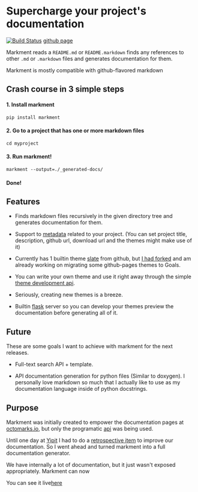 # Supercharge your project's documentation

[![Build Status](https://secure.travis-ci.org/gabrielfalcao/markment.png?branch=master)](http://travis-ci.org/#!/gabrielfalcao/markment)
[github page](https://github.com/gabrielfalcao/markment)

Markment reads a `README.md` or `README.markdown` finds any references
to other `.md` or `.markdown` files and generates documentation for
them.

Markment is mostly compatible with github-flavored markdown


## Crash course in 3 simple steps


#### 1. Install markment

```console
pip install markment
```

#### 2. Go to a project that has one or more markdown files

```console
cd myproject
```


#### 3. Run markment!

```console
markment --output=./_generated-docs/
```

#### Done!


## Features

* Finds markdown files recursively in the given directory tree and generates documentation for them.

* Support to [metadata](docs/configuring.md) related to your
  project. (You can set project title, description, github url,
  download url and the themes might make use of it)

* Currently has 1 builtin theme [slate](https://github.com/jsncostello/slate) from github, but [I had forked](https://github.com/markment) and
  am already working on migrating some github-pages themes to Goals.

* You can write your own theme and use it right away through the simple [theme development api](docs/themes.md).

* Seriously, creating new themes is a breeze.

* Builtin [flask](http://flask.pocoo.org/) server so you can develop
  your themes preview the documentation before generating all of it.


## Future

These are some goals I want to achieve with markment for the next releases.

* Full-text search API + template.

* API documentation generation for python files (Similar to
  doxygen). I personally love markdown so much that I actually like to
  use as my documentation language inside of python docstrings.

## Purpose

Markment was initially created to empower the documentation pages at
[octomarks.io](http://octomarks.io), but only the programatic [api](docs/api.md) was being used.

Until one day at [Yipit](http://yipit.com/about/team) I had to do a [retrospective item](http://www.mountaingoatsoftware.com/scrum/sprint-retrospective/) to
improve our documentation. So I went ahead and turned markment into a full documentation generator.

We have internally a lot of documentation, but it just wasn't exposed
appropriately. Markment can now

You can see it live[here](http://octomarks.io/gabrielfalcao/markment)
